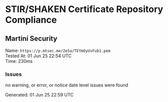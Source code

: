# STIR/SHAKEN Certificate Repository Compliance

## Martini Security

Name: `https://p.mtsec.me/2e5a/TEYmOyUvFub1.pem`\
Tested At: 01 Jun 25 22:54 UTC\
Time: 230ms

### Issues

no warning, or error, or notice date level issues were found

Generated: 01 Jun 25 22:59 UTC
